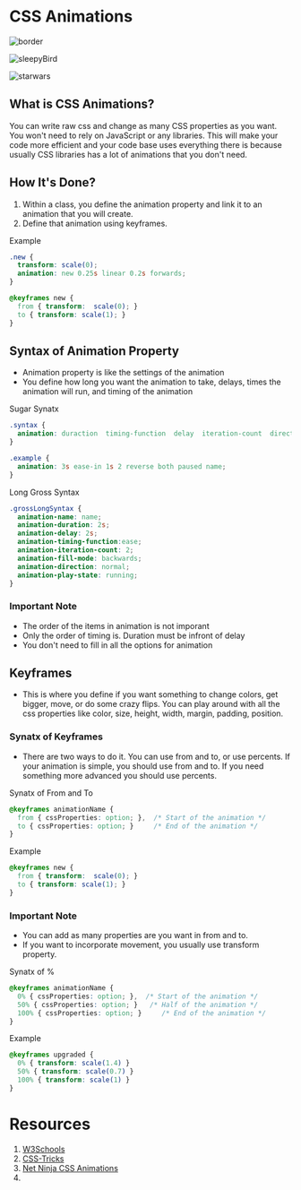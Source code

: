 # CSS Animations

![border](https://thumbs.gfycat.com/AthleticAccomplishedBoilweevil-size_restricted.gif)

![sleepyBird](https://thumbs.gfycat.com/NiceWideeyedDungenesscrab-size_restricted.gif)

![starwars](https://thumbs.gfycat.com/RipeDisguisedAnglerfish-size_restricted.gif)

## What is CSS Animations?

You can write raw css and change as many CSS properties as you want.
You won't need to rely on JavaScript or any libraries. This will make
your code more efficient and your code base uses everything there is
because usually CSS libraries has a lot of animations that you don't need.

## How It's Done?

1. Within a class, you define the animation property and link it to an animation that you will create.
2. Define that animation using keyframes.

Example
```css
.new {
  transform: scale(0);
  animation: new 0.25s linear 0.2s forwards;
}

@keyframes new {
  from { transform:  scale(0); }
  to { transform: scale(1); }
}
```

## Syntax of Animation Property

-  Animation property is like the settings of the animation
-  You define how long you want the animation to take, delays, times the animation will run, and timing of the animation

Sugar Synatx
```css
.syntax {
  animation: duraction  timing-function  delay  iteration-count  direction  fill-mode  play-state  name;
}

.example {
  animation: 3s ease-in 1s 2 reverse both paused name;
}
```

Long Gross Syntax
```css
.grossLongSyntax {
  animation-name: name;
  animation-duration: 2s;
  animation-delay: 2s;
  animation-timing-function:ease;
  animation-iteration-count: 2;
  animation-fill-mode: backwards;
  animation-direction: normal;
  animation-play-state: running;
}
```

### Important Note

-   The order of the items in animation is not imporant
-   Only the order of timing is. Duration must be infront of delay
-   You don't need to fill in all the options for animation

## Keyframes

-  This is where you define if you want something to change colors, get bigger,
   move, or do some crazy flips. You can play around with all the css properties
   like color, size, height, width, margin, padding, position.

### Synatx of Keyframes

- There are two ways to do it. You can use from and to, or use percents. If your animation
  is simple, you should use from and to. If you need something more advanced you should
  use percents.

Synatx of From and To
```css
@keyframes animationName {
  from { cssProperties: option; },  /* Start of the animation */
  to { cssProperties: option; }     /* End of the animation */
}
```

Example
```css
@keyframes new {
  from { transform:  scale(0); }
  to { transform: scale(1); }
}
```
### Important Note

- You can add as many properties are you want in from and to.
- If you want to incorporate movement, you usually use transform property.

Synatx of %
```css
@keyframes animationName {
  0% { cssProperties: option; },  /* Start of the animation */
  50% { cssProperties: option; }   /* Half of the animation */
  100% { cssProperties: option; }     /* End of the animation */
}
```

Example
```css
@keyframes upgraded {
  0% { transform: scale(1.4) }
  50% { transform: scale(0.7) }
  100% { transform: scale(1) }
}
```

# Resources
1. [W3Schools](https://www.w3schools.com/)
2. [CSS-Tricks](https://css-tricks.com/css-animation-tricks/)
3. [Net Ninja CSS Animations](https://www.youtube.com/watch?v=jgw82b5Y2MU&list=PL4cUxeGkcC9iGYgmEd2dm3zAKzyCGDtM5)
4.
